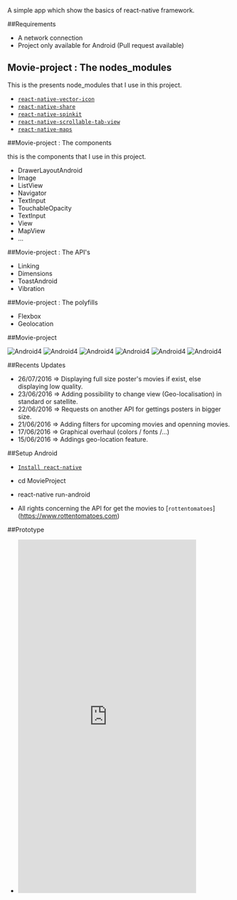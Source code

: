 A simple app which show the basics of react-native framework.

##Requirements

* A network connection
* Project only available for Android (Pull request available) 

## Movie-project : The nodes_modules

This is the presents node_modules that I use in this project.

* [`react-native-vector-icon`](https://github.com/oblador/react-native-vector-icons)
* [`react-native-share`](https://github.com/EstebanFuentealba/react-native-share)
* [`react-native-spinkit`](https://github.com/maxs15/react-native-spinkit)
* [`react-native-scrollable-tab-view`](https://github.com/skv-headless/react-native-scrollable-tab-view)
* [`react-native-maps`](https://github.com/lelandrichardson/react-native-maps)

##Movie-project : The components

this is the components that I use in this project.

* DrawerLayoutAndroid
* Image
* ListView
* Navigator
* TextInput
* TouchableOpacity
* TextInput
* View
* MapView
* ...

##Movie-project : The API's

* Linking
* Dimensions
* ToastAndroid
* Vibration

##Movie-project : The polyfills

* Flexbox
* Geolocation

##Movie-project

![Android4](https://github.com/MayeuldP/MovieProject/blob/master/screens/welcome.png)
![Android4](https://github.com/MayeuldP/MovieProject/blob/master/screens/list.png)
![Android4](https://github.com/MayeuldP/MovieProject/blob/master/screens/movie.png)
![Android4](https://github.com/MayeuldP/MovieProject/blob/master/screens/drawer.png)
![Android4](https://github.com/MayeuldP/MovieProject/blob/master/screens/filter.png)
![Android4](https://github.com/MayeuldP/MovieProject/blob/master/screens/credits.png)

##Recents Updates

* 26/07/2016 => Displaying full size poster's movies if exist, else displaying low quality.
* 23/06/2016 => Adding possibility to change view (Geo-localisation) in standard or satellite.
* 22/06/2016 => Requests on another API for gettings posters in bigger size.
* 21/06/2016 => Adding filters for upcoming movies and openning movies.
* 17/06/2016 => Graphical overhaul (colors / fonts /...)
* 15/06/2016 => Addings geo-location feature.

##Setup Android

* [`Install react-native`](https://facebook.github.io/react-native/docs/getting-started.html)
* cd MovieProject
* react-native run-android

* All rights concerning the API for get the movies to [`rottentomatoes`] (https://www.rottentomatoes.com)

##Prototype

* <iframe src="https://appetize.io/embed/f8hy7j088eznwh3k18cgcftw5r?device=nexus5&scale=100&autoplay=false&orientation=portrait&deviceColor=black" width="400px" height="795px" frameborder="0" scrolling="no"></iframe>
